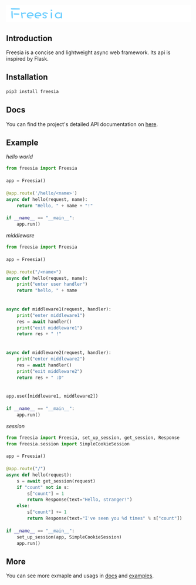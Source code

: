 ![freesia](./images/logo.png)

## Introduction
Freesia is a concise and lightweight async web framework. Its api is inspired by Flask.

## Installation
```bash
pip3 install freesia
```

## Docs
You can find the project's detailed API documentation on [here](https://freesia.readthedocs.io/en/latest/?).

## Example
*hello world*
```python
from freesia import Freesia

app = Freesia()

@app.route('/hello/<name>')
async def hello(request, name):
    return "Hello, " + name + "!"

if __name__ == "__main__":
    app.run()
```

*middleware*
```python
from freesia import Freesia

app = Freesia()

@app.route("/<name>")
async def hello(request, name):
    print("enter user handler")
    return "hello, " + name


async def middleware1(request, handler):
    print("enter middleware1")
    res = await handler()
    print("exit middleware1")
    return res + " !"


async def middleware2(request, handler):
    print("enter middleware2")
    res = await handler()
    print("exit middleware2")
    return res + " :D"


app.use([middleware1, middleware2])

if __name__ == "__main__":
    app.run()
```

*session*
```python
from freesia import Freesia, set_up_session, get_session, Response
from freesia.session import SimpleCookieSession

app = Freesia()

@app.route("/")
async def hello(request):
    s = await get_session(request)
    if "count" not in s:
        s["count"] = 1
        return Response(text="Hello, stranger!")
    else:
        s["count"] += 1
        return Response(text="I've seen you %d times" % s["count"])

if __name__ == "__main__":
    set_up_session(app, SimpleCookieSession)
    app.run()
```

## More
You can see more exmaple and usags in [docs](https://freesia.readthedocs.io/en/latest/?) and [examples](./examples).